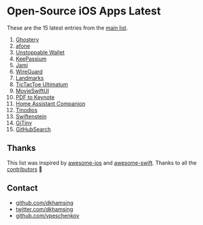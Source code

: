 # Open-Source iOS Apps Latest

These are the 15 latest entries from the [main list](https://github.com/dkhamsing/open-source-ios-apps).


1. [Ghostery](https://github.com/ghostery/browser-ios)
2. [afone](https://github.com/automat-berlin/afone/)
3. [Unstoppable Wallet](https://github.com/horizontalsystems/unstoppable-wallet-ios)
4. [KeePassium](https://github.com/keepassium/KeePassium)
5. [Jami](https://review.jami.net/admin/repos/ring-client-ios)
6. [WireGuard](https://github.com/WireGuard/wireguard-apple)
7. [Landmarks](https://developer.apple.com/tutorials/swiftui/creating-and-combining-views)
8. [TicTacToe Ultimatum](https://github.com/mkhrapov/tictactoe-ultimatum)
9. [MovieSwiftUI](https://github.com/Dimillian/MovieSwiftUI)
10. [PDF to Keynote](https://github.com/LumingYin/PDFToKeynote-iOS)
11. [Home Assistant Companion](https://github.com/home-assistant/home-assistant-iOS)
12. [Tinodios](https://github.com/tinode/ios)
13. [Swiftenstein](https://github.com/nicklockwood/Swiftenstein)
14. [GiTiny](https://github.com/k-lpmg/GiTiny)
15. [GitHubSearch](https://github.com/Karambirov/GitHubSearch)

## Thanks

This list was inspired by [awesome-ios](https://github.com/vsouza/awesome-ios) and [awesome-swift](https://github.com/matteocrippa/awesome-swift). Thanks to all the [contributors](https://github.com/dkhamsing/open-source-ios-apps/graphs/contributors) 🎉 

## Contact

- [github.com/dkhamsing](https://github.com/dkhamsing)
- [twitter.com/dkhamsing](https://twitter.com/dkhamsing)
- [github.com/vpeschenkov](https://github.com/vpeschenkov)
